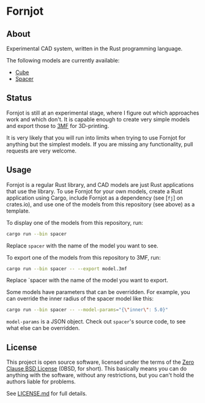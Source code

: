 # Fornjot

## About

Experimental CAD system, written in the Rust programming language.

The following models are currently available:

- [Cube](https://github.com/hannobraun/fornjot/blob/main/models/cube)
- [Spacer](https://github.com/hannobraun/fornjot/blob/main/models/spacer)


## Status

Fornjot is still at an experimental stage, where I figure out which approaches work and which don't. It is capable enough to create very simple models and export those to [3MF] for 3D-printing.

It is very likely that you will run into limits when trying to use Fornjot for anything but the simplest models. If you are missing any functionality, pull requests are very welcome.


## Usage

Fornjot is a regular Rust library, and CAD models are just Rust applications that use the library. To use Fornjot for your own models, create a Rust application using Cargo, include Fornjot as a dependency (see [`fj`] on crates.io), and use one of the models from this repository (see above) as a template.

To display one of the models from this repository, run:

``` bash
cargo run --bin spacer
```

Replace `spacer` with the name of the model you want to see.

To export one of the models from this repository to 3MF, run:

``` bash
cargo run --bin spacer -- --export model.3mf
```

Replace `spacer with the name of the model you want to export.

Some models have parameters that can be overridden. For example, you can override the inner radius of the spacer model like this:

``` bash
cargo run --bin spacer -- --model-params="{\"inner\": 5.0}"
```

`model-params` is a JSON object. Check out `spacer`'s source code, to see what else can be overridden.


## License

This project is open source software, licensed under the terms of the [Zero Clause BSD License] (0BSD, for short). This basically means you can do anything with the software, without any restrictions, but you can't hold the authors liable for problems.

See [LICENSE.md] for full details.

[3MF]: https://en.wikipedia.org/wiki/3D_Manufacturing_Format
[Zero Clause BSD License]: https://opensource.org/licenses/0BSD
[LICENSE.md]: https://github.com/hannobraun/fornjot/blob/main/LICENSE.md
